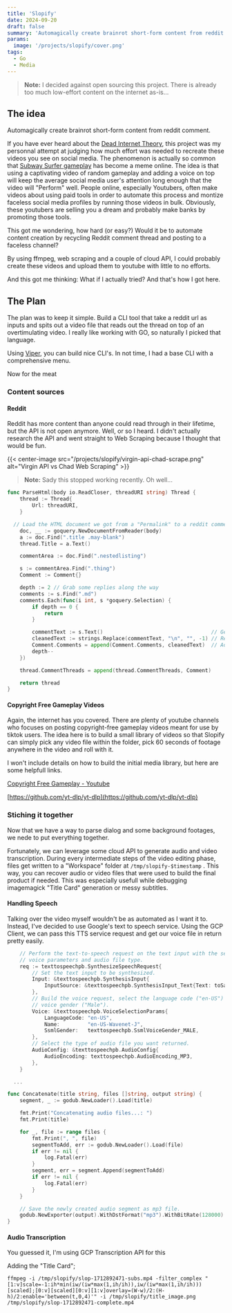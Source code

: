```yaml
---
title: 'Slopify'
date: 2024-09-20
draft: false
summary: 'Automagically create brainrot short-form content from reddit comment.'
params:
  image: '/projects/slopify/cover.png'
tags:
  - Go
  - Media
---
```


> **Note:** I decided against open sourcing this project. There is already too much low-effort content on the internet as-is...

## The idea

Automagically create brainrot short-form content from reddit comment.

If you have ever heard about the [Dead Internet
Theory](https://en.wikipedia.org/wiki/Dead_Internet_theory), this project was my
personnal attempt at judging how much effort was needed to recreate these videos
you see on social media. The phenomenon is actually so common that [Subway Surfer gameplay](https://knowyourmeme.com/memes/overstimulation-videos-sludge-content)
has become a meme online. The idea is that using a captivating video of random
gameplay and adding a voice on top will keep the average social media user's
attention long enough that the video will "Perform" well. People online,
especially Youtubers, often make videos about using paid tools in order to
automate this process and montize faceless social media profiles by running
those videos in bulk. Obviously, these youtubers are selling you a dream and probably make banks by promoting those tools.

This got me wondering, how hard (or easy?) Would it be to automate content creation by recycling Reddit comment thread and posting to a faceless channel?

By using ffmpeg, web scraping and a couple of cloud API, I could probably create
these videos and upload them to youtube with little to no efforts.

And this got me thinking: What if I actually tried? And that's how I got here.

## The Plan

The plan was to keep it simple. Build a CLI tool that take a reddit url as
inputs and spits out a video file that reads out the thread on top of an
overtimulating video. I really like working with GO, so naturally I picked that language.

Using [Viper](https://github.com/spf13/viper), you can build nice CLI's. In not time, I had a base CLI with a comprehensive menu.

Now for the meat

### Content sources

#### Reddit

Reddit has more content than anyone could read through in their lifetime, but
the API is not open anymore. Well, or so I heard. I didn't actually research the
API and went straight to Web Scraping because I thought that would be fun.

{{< center-image src="/projects/slopify/virgin-api-chad-scrape.png" alt="Virgin API vs Chad Web Scraping"  >}}

> **Note:** Sady this stopped working recently. Oh well...

``` go
func ParseHtml(body io.ReadCloser, threadURI string) Thread {
	thread := Thread{
		Url: threadURI,
	}

  // Load the HTML document we got from a "Permalink" to a reddit comment on old.reddit.com
	doc, __ := goquery.NewDocumentFromReader(body)
	a := doc.Find(".title .may-blank")
	thread.Title = a.Text()

	commentArea := doc.Find(".nestedlisting")

	s := commentArea.Find(".thing")
	Comment := Comment{}

	depth := 2 // Grab some replies along the way
	comments := s.Find(".md")
	comments.Each(func(i int, s *goquery.Selection) {
		if depth == 0 {
			return
		}

		commentText := s.Text()                                   // Get comment text
		cleanedText := strings.Replace(commentText, "\n", "", -1) // Remove newlines
		Comment.Comments = append(Comment.Comments, cleanedText)  // Add to comments list
		depth--
	})

	thread.CommentThreads = append(thread.CommentThreads, Comment)

	return thread
}
```

#### Copyright Free Gameplay Videos

Again, the internet has you covered. There are plenty of youtube channels who
focuses on posting copyright-free gameplay videos meant for use by tiktok users. The idea here is to build a small library of videos so that Slopify can simply pick any video file within the folder, pick 60 seconds of footage anywhere in the video and roll with it.

I won't include details on how to build the initial media library, but here are some helpfull links.

[Copyright Free Gameplay - Youtube](https://www.youtube.com/results?search_query=copyright+free+gameplay)

[https://github.com/yt-dlp/yt-dlp](https://github.com/yt-dlp/yt-dlp)

### Stiching it together

Now that we have a way to parse dialog and some background footages, we nede to put everything together.

Fortunately, we can leverage some cloud API to generate audio and video
transcription. During every intermediate steps of the video editing phase, files
get written to a "Workspace" folder at `/tmp/slopify-$timestamp` . This way, you
can recover audio or video files that were used to build the final product if
needed. This was especially usefull while debugging imagemagick "Title Card"
generation or messy subtitles.

#### Handling Speech

Talking over the video myself wouldn't be as automated as I want it to. Instead, I've decided to use Google's text to speech service.
Using the GCP Client, we can pass this TTS service request and get our voice file in return pretty easily.

```go
	// Perform the text-to-speech request on the text input with the selected
	// voice parameters and audio file type.
	req := texttospeechpb.SynthesizeSpeechRequest{
		// Set the text input to be synthesized.
		Input: &texttospeechpb.SynthesisInput{
			InputSource: &texttospeechpb.SynthesisInput_Text{Text: toSay},
		},
		// Build the voice request, select the language code ("en-US") and the SSML
		// voice gender ("Male").
		Voice: &texttospeechpb.VoiceSelectionParams{
			LanguageCode: "en-US",
			Name:         "en-US-Wavenet-J",
			SsmlGender:   texttospeechpb.SsmlVoiceGender_MALE,
		},
		// Select the type of audio file you want returned.
		AudioConfig: &texttospeechpb.AudioConfig{
			AudioEncoding: texttospeechpb.AudioEncoding_MP3,
		},
	}

  ...

func Concatenate(title string, files []string, output string) {
	segment, _ := godub.NewLoader().Load(title)

	fmt.Print("Concatenating audio files...: ")
	fmt.Print(title)

	for _, file := range files {
		fmt.Print(", ", file)
		segmentToAdd, err := godub.NewLoader().Load(file)
		if err != nil {
			log.Fatal(err)
		}
		segment, err = segment.Append(segmentToAdd)
		if err != nil {
			log.Fatal(err)
		}
	}

	// Save the newly created audio segment as mp3 file.
	godub.NewExporter(output).WithDstFormat("mp3").WithBitRate(128000).Export(segment)
}

```

#### Audio Transcription

You guessed it, I'm using GCP Transcription API for this

Adding the "Title Card";

```shell
ffmpeg -i /tmp/slopify/slop-1712892471-subs.mp4 -filter_complex "[1:v]scale=-1:ih*min(iw/(iw*max(1,ih/ih)),iw/(iw*max(1,ih/ih)))[scaled];[0:v][scaled][0:v][1:v]overlay=(W-w)/2:(H-h)/2:enable='between(t,0,4)'" -i /tmp/slopify/title_image.png /tmp/slopify/slop-1712892471-complete.mp4
```
